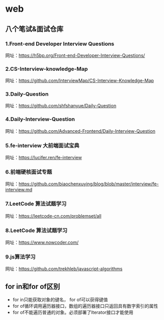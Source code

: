 # web


## 八个笔试&面试仓库
### 1.Front-end Developer Interview Questions
网址：https://h5bp.org/Front-end-Developer-Interview-Questions/
### 2.CS-Interview-knowledge-Map
网址：https://github.com/InterviewMap/CS-Interview-Knowledge-Map
### 3.Daily-Question
网址：https://github.com/shfshanyue/Daily-Question
### 4.Daily-Interview-Question
网址：https://github.com/Advanced-Frontend/Daily-Interview-Question
### 5.fe-interview 大前端面试宝典
网址：https://lucifer.ren/fe-interview
### 6.前端硬核面试专题
网址：https://github.com/biaochenxuying/blog/blob/master/interview/fe-interview.md
### 7.LeetCode 算法试题学习
网址：https://leetcode-cn.com/problemset/all
### 8.LeetCode 算法试题学习
网址：https://www.nowcoder.com/
### 9.js算法学习
网址：https://github.com/trekhleb/javascript-algorithms


## for in和for of区别
- for in只能获取对象的键名， for of可以获得键值
- for of循环调用遍历器接口，数组的遍历器接口只返回具有数字索引的属性
- for of不能遍历普通的对象。必须部署了Iterator接口才能使用
